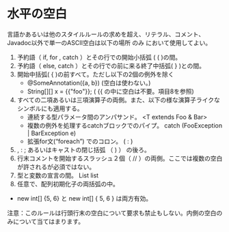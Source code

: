 # 水平の空白

言語かあるいは他のスタイルルールの求めを超え、リテラル、コメント、Javadoc以外で単一のASCII空白は以下の場所 のみ において使用してよい。

1. 予約語（ if, for , catch ）とその行での開始小括弧 ( ( )の間。
2. 予約語（ else, catch ）とその行での前に来る終了中括弧( } )との間。
3. 開始中括弧( { )の前すべて。ただし以下の2個の例外を除く
   * @SomeAnnotation({a, b}) (空白は使わない。)
   * String[][] x = {{"foo"}}; ( {{ の中に空白は不要。項目8を参照)
4. すべての二項あるいは三項演算子の両側。また、以下の様な演算子ライクなシンボルにも適用する。
   * 連続する型パラメータ間のアンパサンド。 <T extends Foo & Bar>
   * 複数の例外を処理するcatchブロックでのパイプ。 catch (FooException | BarException e)
   * 拡張for文(“foreach”) でのコロン。 ( : )
5. , : ; あるいはキャストの閉じ括弧 （ ) ） の後ろ。
6. 行末コメントを開始するスラッシュ２個（ // ）の両側。ここでは複数の空白が許されるが必須ではない。
7. 型と変数の宣言の間。 List<String> list
8. 任意で、配列初期化子の両括弧の中。
  * new int[] {5, 6} と new int[] { 5, 6 } は両方有効。

注意：このルールは行頭行末の空白について要求も禁止もしない。内側の空白のみについて当てはまります。
